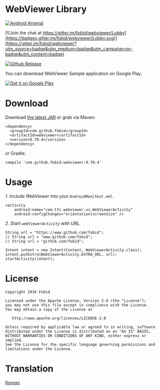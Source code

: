 # WebViewer Library
[![Android Arsenal](https://img.shields.io/badge/Android%20Arsenal-webviewer-green.svg?style=true)](https://android-arsenal.com/details/1/4626)

[![Join the chat at https://gitter.im/fobid/webviewer/Lobby](https://badges.gitter.im/fobid/webviewer/Lobby.svg)](https://gitter.im/fobid/webviewer?utm_source=badge&utm_medium=badge&utm_campaign=pr-badge&utm_content=badge)

[![Github Release][release-image]][release-url]

You can download WebViewer Sample application on Google Play.

[![Get it on Google Play](http://www.android.com/images/brand/get_it_on_play_logo_small.png)](https://play.google.com/store/apps/details?id=com.tfc.webviewer.sample)

# Download
Download [the latest JAR](https://repo1.maven.org/maven2/com/github/fobid/webviewer/0.70.4/webviewer-0.70.4.aar) or grab via Maven:
```
<dependency>
  <groupId>com.github.fobid</groupId>
  <artifactId>webviewer</artifactId>
  <version>0.70.4</version>
</dependency>
```
or Gradle:
```
compile 'com.github.fobid:webviewer:0.70.4'
```

# Usage
*1. Include WebViewer into your `AndroidManifest.xml`.*
```
<activity
    android:name="com.tfc.webviewer.ui.WebViewerActivity"
    android:configChanges="orientation|screenSize" />
```

*2. Start `webViewerActivity` with URL.*
```
String url = "https://www.github.com/fobid";
// String url = "www.github.com/fobid";
// String url = "github.com/fobid";

Intent intent = new Intent(Context, WebViewerActivity.class);
intent.putExtra(WebViewerActivity.EXTRA_URL, url);
startActivity(intent);
```
# License
```
Copyright 2016 Fobid

Licensed under the Apache License, Version 2.0 (the "License");
you may not use this file except in compliance with the License.
You may obtain a copy of the License at

   http://www.apache.org/licenses/LICENSE-2.0

Unless required by applicable law or agreed to in writing, software
distributed under the License is distributed on an "AS IS" BASIS,
WITHOUT WARRANTIES OR CONDITIONS OF ANY KIND, either express or implied.
See the License for the specific language governing permissions and
limitations under the License.
```

# Translation
[Korean](https://github.com/fobid/webviewer/blob/master/README.ko.md)


[release-image]: https://img.shields.io/badge/release-v0.70.4-lightgrey.svg
[release-url]: https://github.com/fobid/webviewer/releases/tag/0.70.4
